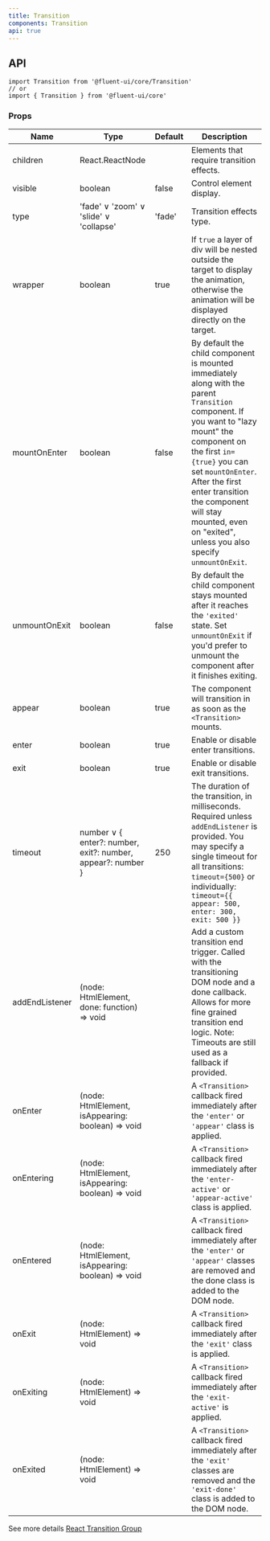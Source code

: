 ```yaml
---
title: Transition
components: Transition
api: true
---
```


## API

```
import Transition from '@fluent-ui/core/Transition'
// or
import { Transition } from '@fluent-ui/core'
```

### Props

| Name | Type | Default | Description |
| --- | --- | --- | --- |
| children | React.ReactNode |  | Elements that require transition effects. |
| visible | boolean | false | Control element display. |
| type | 'fade' &or; 'zoom' &or; 'slide' &or; 'collapse' | 'fade' | Transition effects type. |
| wrapper | boolean | true | If `true` a layer of div will be nested outside the target to display the animation, otherwise the animation will be displayed directly on the target. |
| mountOnEnter | boolean | false | By default the child component is mounted immediately along with the parent `Transition` component. If you want to "lazy mount" the component on the first `in={true}` you can set `mountOnEnter`. After the first enter transition the component will stay mounted, even on "exited", unless you also specify `unmountOnExit`. |
| unmountOnExit | boolean | false | By default the child component stays mounted after it reaches the `'exited'` state. Set `unmountOnExit` if you'd prefer to unmount the component after it finishes exiting. |
| appear | boolean | true | The component will transition in as soon as the `<Transition>` mounts. |
| enter | boolean | true | Enable or disable enter transitions. |
| exit | boolean | true | Enable or disable exit transitions. |
| timeout | number &or; { enter?: number, exit?: number, appear?: number } | 250 | The duration of the transition, in milliseconds. Required unless `addEndListener` is provided. You may specify a single timeout for all transitions: `timeout={500}` or individually: `timeout={{ appear: 500, enter: 300, exit: 500 }}` |
| addEndListener | (node: HtmlElement, done: function) => void |  | Add a custom transition end trigger. Called with the transitioning DOM node and a done callback. Allows for more fine grained transition end logic. Note: Timeouts are still used as a fallback if provided. |
| onEnter | (node: HtmlElement, isAppearing: boolean) => void |  | A `<Transition>` callback fired immediately after the `'enter'` or `'appear'` class is applied. |
| onEntering | (node: HtmlElement, isAppearing: boolean) => void |  | A `<Transition>` callback fired immediately after the `'enter-active'` or `'appear-active'` class is applied. |
| onEntered | (node: HtmlElement, isAppearing: boolean) => void |  | A `<Transition>` callback fired immediately after the `'enter'` or `'appear'` classes are removed and the done class is added to the DOM node. |
| onExit | (node: HtmlElement) => void |  | A `<Transition>` callback fired immediately after the `'exit'` class is applied. |
| onExiting | (node: HtmlElement) => void |  | A `<Transition>` callback fired immediately after the `'exit-active'` is applied. |
| onExited | (node: HtmlElement) => void |  | A `<Transition>` callback fired immediately after the `'exit'` classes are removed and the `'exit-done'` class is added to the DOM node. |

See more details [React Transition Group](https://github.com/reactjs/react-transition-group)

